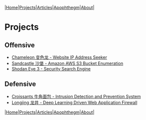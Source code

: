 |[Home](/README.md)|[Projects](/projects.md)|[Articles](/articles.md)|[Apophthegm](/apophthegm.md)|[About](/about.md)|

# **Projects**

## Offensive

- [Chameleon 变色龙 - Website IP Address Seeker]()
- [Sandcastle 沙堡 - Amazon AWS S3 Bucket Enumeration]()
- [Shodan Eye 3 - Security Search Engine](/shodan-eye3.md)

## Defensive

- [Croissants 牛角面包 - Intrusion Detection and Prevention System]()
- [Longjing 龙井 - Deep Learning Driven Web Application Firewall]()



|[Home](/README.md)|[Projects](/projects.md)|[Articles](/articles.md)|[Apophthegm](/apophthegm.md)|[About](/about.md)|
